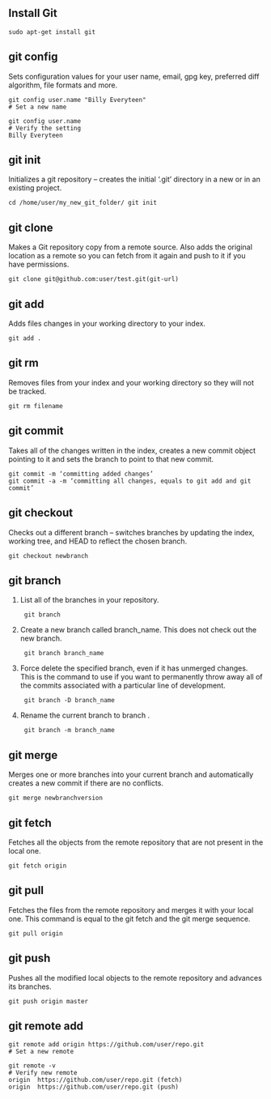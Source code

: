 ## Install Git

	sudo apt-get install git

## git config

Sets configuration values for your user name, email, gpg key, preferred diff algorithm, file formats and more.

	git config user.name "Billy Everyteen"
	# Set a new name

	git config user.name
	# Verify the setting
	Billy Everyteen

## git init

Initializes a git repository – creates the initial ‘.git’ directory in a new or in an existing project.  

	cd /home/user/my_new_git_folder/ git init

## git clone

Makes a Git repository copy from a remote source. Also adds the original location as a remote so you can fetch from it again and push to it if you have permissions. 
	 
	git clone git@github.com:user/test.git(git-url)

## git add

Adds files changes in your working directory to your index.
	
	git add .

## git rm

Removes files from your index and your working directory so they will not be tracked. 
	 
	git rm filename

## git commit

Takes all of the changes written in the index, creates a new commit object pointing to it and sets the branch to point to that new commit. 

	git commit -m ‘committing added changes’
	git commit -a -m ‘committing all changes, equals to git add and git commit’

## git checkout

Checks out a different branch – switches branches by updating the index, working tree, and HEAD to reflect the chosen branch.
		
	git checkout newbranch

## git branch

1. List all of the branches in your repository.

		git branch 

2. Create a new branch called branch_name. This does not check out the new branch.

		git branch branch_name

3. Force delete the specified branch, even if it has unmerged changes. This is the command to use if you want to permanently throw away all of the commits associated with a particular line of development.

		git branch -D branch_name

4. Rename the current branch to branch .

		git branch -m branch_name

## git merge

Merges one or more branches into your current branch and automatically creates a new commit if there are no conflicts.

	git merge newbranchversion

## git fetch

Fetches all the objects from the remote repository that are not present in the local one.

	git fetch origin

## git pull

Fetches the files from the remote repository and merges it with your local one. This command is equal to the git fetch and the git merge sequence.
		
	git pull origin

## git push

Pushes all the modified local objects to the remote repository and advances its branches.

	git push origin master

## git remote add

	git remote add origin https://github.com/user/repo.git
	# Set a new remote

	git remote -v
	# Verify new remote
	origin  https://github.com/user/repo.git (fetch)
	origin  https://github.com/user/repo.git (push)



